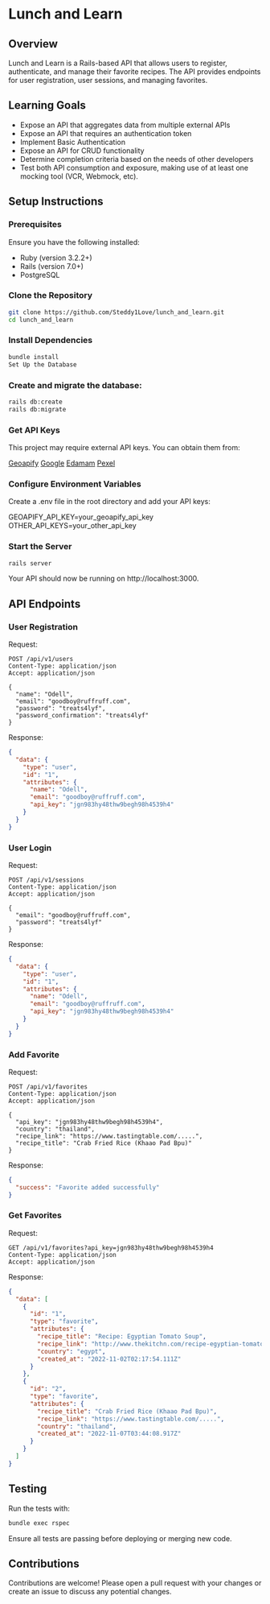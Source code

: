 # Lunch and Learn
## Overview
Lunch and Learn is a Rails-based API that allows users to register, authenticate, and manage their favorite recipes. The API provides endpoints for user registration, user sessions, and managing favorites.

## Learning Goals
- Expose an API that aggregates data from multiple external APIs
- Expose an API that requires an authentication token
- Implement Basic Authentication
- Expose an API for CRUD functionality
- Determine completion criteria based on the needs of other developers
- Test both API consumption and exposure, making use of at least one mocking tool (VCR, Webmock, etc).

## Setup Instructions
### Prerequisites
Ensure you have the following installed:

- Ruby (version 3.2.2+)
- Rails (version 7.0+)
- PostgreSQL

### Clone the Repository
```bash
git clone https://github.com/Steddy1Love/lunch_and_learn.git
cd lunch_and_learn
```

### Install Dependencies
```bash
bundle install
Set Up the Database
```
### Create and migrate the database:
```bash
rails db:create
rails db:migrate
```

### Get API Keys
This project may require external API keys. You can obtain them from:

[Geoapify](https://www.geoapify.com/)
[Google](https://console.cloud.google.com/apis/library?pli=1)
[Edamam](https://developer.edamam.com/edamam-docs-recipe-api)
[Pexel](https://www.pexels.com/api/documentation/?#photos-search)

### Configure Environment Variables
Create a .env file in the root directory and add your API keys:

GEOAPIFY_API_KEY=your_geoapify_api_key
OTHER_API_KEYS=your_other_api_key

### Start the Server
```bash
rails server
```
Your API should now be running on http://localhost:3000.

## API Endpoints
### User Registration
Request:

```http
POST /api/v1/users
Content-Type: application/json
Accept: application/json

{
  "name": "Odell",
  "email": "goodboy@ruffruff.com",
  "password": "treats4lyf",
  "password_confirmation": "treats4lyf"
}
```
Response:

```json
{
  "data": {
    "type": "user",
    "id": "1",
    "attributes": {
      "name": "Odell",
      "email": "goodboy@ruffruff.com",
      "api_key": "jgn983hy48thw9begh98h4539h4"
    }
  }
}
```
### User Login
Request:

```http
POST /api/v1/sessions
Content-Type: application/json
Accept: application/json

{
  "email": "goodboy@ruffruff.com",
  "password": "treats4lyf"
}
```
Response:

```json
{
  "data": {
    "type": "user",
    "id": "1",
    "attributes": {
      "name": "Odell",
      "email": "goodboy@ruffruff.com",
      "api_key": "jgn983hy48thw9begh98h4539h4"
    }
  }
}
```
### Add Favorite
Request:

```http
POST /api/v1/favorites
Content-Type: application/json
Accept: application/json

{
  "api_key": "jgn983hy48thw9begh98h4539h4",
  "country": "thailand",
  "recipe_link": "https://www.tastingtable.com/.....",
  "recipe_title": "Crab Fried Rice (Khaao Pad Bpu)"
}
```
Response:

```json
{
  "success": "Favorite added successfully"
}
```
### Get Favorites
Request:

```http
GET /api/v1/favorites?api_key=jgn983hy48thw9begh98h4539h4
Content-Type: application/json
Accept: application/json
```
Response:

```json
{
  "data": [
    {
      "id": "1",
      "type": "favorite",
      "attributes": {
        "recipe_title": "Recipe: Egyptian Tomato Soup",
        "recipe_link": "http://www.thekitchn.com/recipe-egyptian-tomato-soup-weeknight....",
        "country": "egypt",
        "created_at": "2022-11-02T02:17:54.111Z"
      }
    },
    {
      "id": "2",
      "type": "favorite",
      "attributes": {
        "recipe_title": "Crab Fried Rice (Khaao Pad Bpu)",
        "recipe_link": "https://www.tastingtable.com/.....",
        "country": "thailand",
        "created_at": "2022-11-07T03:44:08.917Z"
      }
    }
  ]
}
```
## Testing
Run the tests with:

```bash
bundle exec rspec
```

Ensure all tests are passing before deploying or merging new code.

## Contributions
Contributions are welcome! Please open a pull request with your changes or create an issue to discuss any potential changes.
